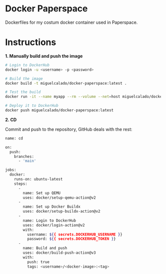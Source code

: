 # Docker Paperspace

Dockerfiles for my costum docker container used in Paperspace.

# Instructions

**1. Manually build and push the image**

```bash
# Login to DockerHub
docker login -u <username> -p <password>

# Build the image
docker build -t miguelcalado/docker-paperspace:latest .

# Test the build
docker run -it --name myapp --rm --volume --net=host miguelcalado/docker-paperspace:latest bash

# Deploy it to DockerHub
docker push miguelcalado/docker-paperspace:latest
```

**2. CD**

Commit and push to the repository, GitHub deals with the rest:

```bash
name: cd

on:
  push:
    branches:
      - 'main'

jobs:
  docker:
    runs-on: ubuntu-latest
    steps:
      -
        name: Set up QEMU
        uses: docker/setup-qemu-action@v2
      -
        name: Set up Docker Buildx
        uses: docker/setup-buildx-action@v2
      -
        name: Login to DockerHub
        uses: docker/login-action@v2
        with:
          username: ${{ secrets.DOCKERHUB_USERNAME }}
          password: ${{ secrets.DOCKERHUB_TOKEN }}
      -
        name: Build and push
        uses: docker/build-push-action@v3
        with:
          push: true
          tags: <username>/<docker-image>:<tag>
```
